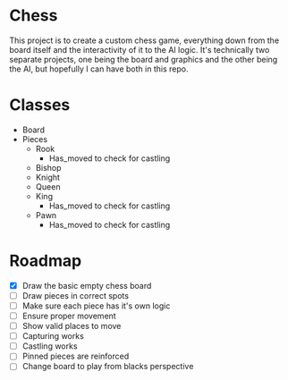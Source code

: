 # Chess
This project is to create a custom chess game, everything down from the board itself and the interactivity of it to the AI logic. It's technically two separate projects, one being the board and graphics and the other being the AI, but hopefully I can have both in this repo.

# Classes
* Board
* Pieces
  * Rook
    * Has_moved to check for castling
  * Bishop
  * Knight
  * Queen
  * King
    * Has_moved to check for castling
  * Pawn
    * Has_moved to check for castling

# Roadmap
- [x] Draw the basic empty chess board
- [ ] Draw pieces in correct spots
- [ ] Make sure each piece has it's own logic
- [ ] Ensure proper movement
- [ ] Show valid places to move
- [ ] Capturing works
- [ ] Castling works
- [ ] Pinned pieces are reinforced
- [ ] Change board to play from blacks perspective
